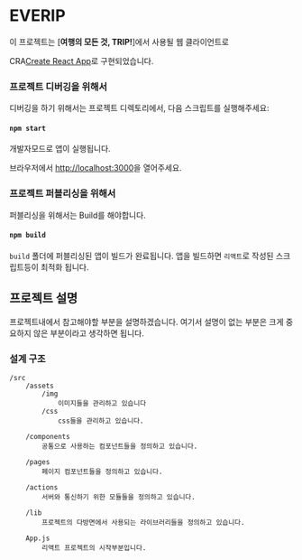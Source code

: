 # EVERIP

이 프로젝트는 [**여행의 모든 것, TRIP!**]에서 사용될 웹 클라이언트로

CRA[Create React App](https://github.com/facebook/create-react-app)로 구현되었습니다.

### 프로젝트 디버깅을 위해서

디버깅을 하기 위해서는 프로젝트 디렉토리에서, 다음 스크립트를 실행해주세요:

#### `npm start`

개발자모드로 앱이 실행됩니다.

브라우저에서 [http://localhost:3000](http://localhost:3000)을 열어주세요.

### 프로젝트 퍼블리싱을 위해서

퍼블리싱을 위해서는 Build를 해야합니다.

#### `npm build`

`build` 폴더에 퍼블리싱된 앱이 빌드가 완료됩니다. 앱을 빌드하면 `리액트`로 작성된 스크립트등이 최적화 됩니다.

## 프로젝트 설명

프로젝트내에서 참고해야할 부분을 설명하겠습니다. 여기서 설명이 없는 부분은 크게 중요하지 않은 부분이라고 생각하면 됩니다.

### 설계 구조

    /src
        /assets
            /img
                이미지들을 관리하고 있습니다
            /css
                css들을 관리하고 있습니다.

        /components
            공통으로 사용하는 컴포넌트들을 정의하고 있습니다.

        /pages
            페이지 컴포넌트들을 정의하고 있습니다.

        /actions
            서버와 통신하기 위한 모듈들을 정의하고 있습니다.

        /lib
            프로젝트의 다방면에서 사용되는 라이브러리들을 정의하고 있습니다.

        App.js
            리액트 프로젝트의 시작부분입니다.
